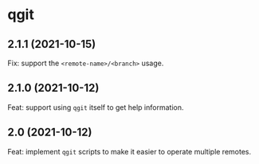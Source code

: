 # qgit

## 2.1.1 (2021-10-15)

Fix: support the `<remote-name>/<branch>` usage.

## 2.1.0 (2021-10-12)

Feat: support using `qgit` itself to get help information.

## 2.0 (2021-10-12)

Feat: implement `qgit` scripts to make it easier to operate multiple remotes.
